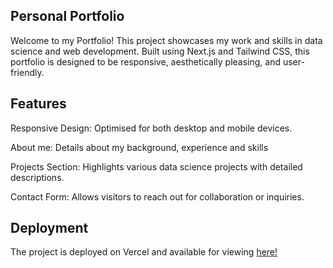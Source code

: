 ## Personal Portfolio 

Welcome to my  Portfolio! This project showcases my work and skills in data science and web development. Built using Next.js and Tailwind CSS, this portfolio is designed to be responsive, aesthetically pleasing, and user-friendly.

## Features 
Responsive Design: Optimised for both desktop and mobile devices.

About me: Details about my background, experience and skills 

Projects Section: Highlights various data science projects with detailed descriptions.

Contact Form: Allows visitors to reach out for collaboration or inquiries.

## Deployment
The project is deployed on Vercel and available for viewing [here!](https://data-science-portfolio-sigma.vercel.app/)
